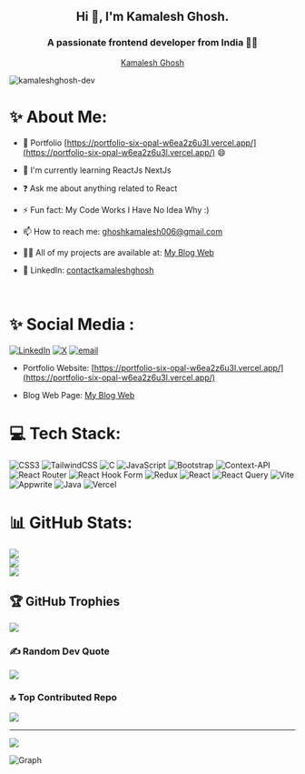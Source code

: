## <div align="center">Hi 👋, I'm Kamalesh Ghosh.</div>
### <div align="center">A passionate frontend developer from India 🚀😀</div>  
<div align="center">
  <a href="https://portfolio-six-opal-w6ea2z6u3l.vercel.app/">Kamalesh Ghosh</a>
</div>

<p align="left"> <img src="https://komarev.com/ghpvc/?username=kamaleshghosh-dev&label=Profile%20views&color=0e75b6&style=flat" alt="kamaleshghosh-dev" /> </p>


# **✨ About Me:**  
  

- 🔭 Portfolio [https://portfolio-six-opal-w6ea2z6u3l.vercel.app/](https://portfolio-six-opal-w6ea2z6u3l.vercel.app/) 😄   
  

- 🌱 I'm currently learning  ReactJs NextJs 
  

- ❓ Ask me about anything related to React  
  

- ⚡ Fun fact: My Code Works I Have No Idea Why :)   
  

- 📫 How to reach me: ghoshkamalesh006@gmail.com  
  

- 👨‍💻 All of my projects are available at: [My Blog Web](https://my-blog-psi-sage.vercel.app/)  
  

-  📃 LinkedIn: [contactkamaleshghosh](www.linkedin.com/in/contactkamaleshghosh)  
  

<br/>  


# **✨ Social Media :**  

[![LinkedIn](https://img.shields.io/badge/LinkedIn-%230077B5.svg?logo=linkedin&logoColor=white)](https://linkedin.com/in/www.linkedin.com/in/contactkamaleshghosh) [![X](https://img.shields.io/badge/X-black.svg?logo=X&logoColor=white)](https://x.com/@KamaleshGh10334) [![email](https://img.shields.io/badge/Email-D14836?logo=gmail&logoColor=white)](mailto:ghoshkamalesh006@gmail.com) 

  
- Portfolio Website:  [https://portfolio-six-opal-w6ea2z6u3l.vercel.app/](https://portfolio-six-opal-w6ea2z6u3l.vercel.app/)   
  
- Blog Web Page: [My Blog Web](https://my-blog-psi-sage.vercel.app/)  
 




# 💻 Tech Stack:
![CSS3](https://img.shields.io/badge/css3-%231572B6.svg?style=for-the-badge&logo=css3&logoColor=white) ![TailwindCSS](https://img.shields.io/badge/tailwindcss-%2338B2AC.svg?style=for-the-badge&logo=tailwind-css&logoColor=white) ![C](https://img.shields.io/badge/c-%2300599C.svg?style=for-the-badge&logo=c&logoColor=white) ![JavaScript](https://img.shields.io/badge/javascript-%23323330.svg?style=for-the-badge&logo=javascript&logoColor=%23F7DF1E) ![Bootstrap](https://img.shields.io/badge/bootstrap-%238511FA.svg?style=for-the-badge&logo=bootstrap&logoColor=white) ![Context-API](https://img.shields.io/badge/Context--Api-000000?style=for-the-badge&logo=react) ![React Router](https://img.shields.io/badge/React_Router-CA4245?style=for-the-badge&logo=react-router&logoColor=white) ![React Hook Form](https://img.shields.io/badge/React%20Hook%20Form-%23EC5990.svg?style=for-the-badge&logo=reacthookform&logoColor=white) ![Redux](https://img.shields.io/badge/redux-%23593d88.svg?style=for-the-badge&logo=redux&logoColor=white) ![React](https://img.shields.io/badge/react-%2320232a.svg?style=for-the-badge&logo=react&logoColor=%2361DAFB) ![React Query](https://img.shields.io/badge/-React%20Query-FF4154?style=for-the-badge&logo=react%20query&logoColor=white) ![Vite](https://img.shields.io/badge/vite-%23646CFF.svg?style=for-the-badge&logo=vite&logoColor=white) ![Appwrite](https://img.shields.io/badge/Appwrite-%23FD366E.svg?style=for-the-badge&logo=appwrite&logoColor=white) ![Java](https://img.shields.io/badge/java-%23ED8B00.svg?style=for-the-badge&logo=openjdk&logoColor=white) ![Vercel](https://img.shields.io/badge/vercel-%23000000.svg?style=for-the-badge&logo=vercel&logoColor=white)
# 📊 GitHub Stats:
![](https://github-readme-stats.vercel.app/api?username=kamaleshghosh-dev&theme=blue_navy&hide_border=false&include_all_commits=true&count_private=false)<br/>
![](https://nirzak-streak-stats.vercel.app/?user=kamaleshghosh-dev&theme=blue_navy&hide_border=false)<br/>
![](https://github-readme-stats.vercel.app/api/top-langs/?username=kamaleshghosh-dev&theme=blue_navy&hide_border=false&include_all_commits=true&count_private=false&layout=compact)

## 🏆 GitHub Trophies
![](https://github-profile-trophy.vercel.app/?username=kamaleshghosh-dev&theme=radical&no-frame=false&no-bg=false&margin-w=4)

### ✍️ Random Dev Quote
![](https://quotes-github-readme.vercel.app/api?type=horizontal&theme=radical)

### 🔝 Top Contributed Repo
![](https://github-contributor-stats.vercel.app/api?username=kamaleshghosh-dev&limit=5&theme=dark&combine_all_yearly_contributions=true)

---
[![](https://visitcount.itsvg.in/api?id=kamaleshghosh-dev&icon=0&color=0)](https://visitcount.itsvg.in)

![Graph](https://github-readme-activity-graph.vercel.app/graph?username=kamaleshghosh-dev&theme=react-dark)
